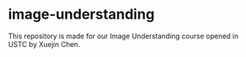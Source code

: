 # image-understanding

This repository is made for our Image Understanding course opened in USTC by Xuejin Chen.
